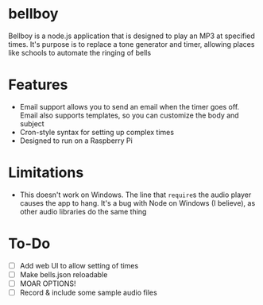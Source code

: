 bellboy
=======

Bellboy is a node.js application that is designed to play an MP3 at specified times. It's purpose is to replace a tone generator and timer, allowing places like schools to automate the ringing of bells

Features
========

 - Email support allows you to send an email when the timer goes off. Email also supports templates, so you can customize the body and subject
 - Cron-style syntax for setting up complex times
 - Designed to run on a Raspberry Pi

 Limitations
 ===========

 - This doesn't work on Windows. The line that `require`s the audio player causes the app to hang. It's a bug with Node on Windows (I believe), as other audio libraries do the same thing

 To-Do
 =====

  - [ ] Add web UI to allow setting of times
  - [ ] Make bells.json reloadable
  - [ ] MOAR OPTIONS!
  - [ ] Record & include some sample audio files
